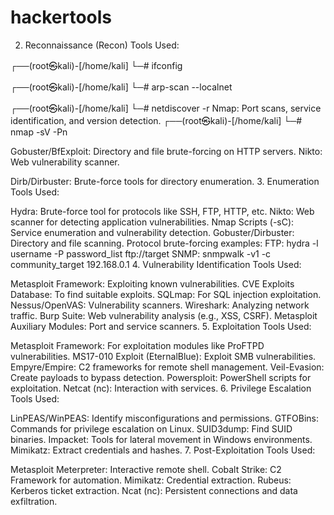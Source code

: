 # hackertools



2. Reconnaissance (Recon)
Tools Used:

┌──(root㉿kali)-[/home/kali]
└─# ifconfig

┌──(root㉿kali)-[/home/kali]
└─# arp-scan --localnet

┌──(root㉿kali)-[/home/kali]
└─# netdiscover -r <target>
Nmap: Port scans, service identification, and version detection.
┌──(root㉿kali)-[/home/kali]
└─# nmap -sV -Pn <target>
    


Gobuster/BfExploit: Directory and file brute-forcing on HTTP servers.
Nikto: Web vulnerability scanner.


Dirb/Dirbuster: Brute-force tools for directory enumeration.
3. Enumeration
Tools Used:

Hydra: Brute-force tool for protocols like SSH, FTP, HTTP, etc.
Nikto: Web scanner for detecting application vulnerabilities.
Nmap Scripts (-sC): Service enumeration and vulnerability detection.
Gobuster/Dirbuster: Directory and file scanning.
Protocol brute-forcing examples:
FTP: hydra -l username -P password_list ftp://target
SNMP: snmpwalk -v1 -c community_target 192.168.0.1
4. Vulnerability Identification
Tools Used:

Metasploit Framework: Exploiting known vulnerabilities.
CVE Exploits Database: To find suitable exploits.
SQLmap: For SQL injection exploitation.
Nessus/OpenVAS: Vulnerability scanners.
Wireshark: Analyzing network traffic.
Burp Suite: Web vulnerability analysis (e.g., XSS, CSRF).
Metasploit Auxiliary Modules: Port and service scanners.
5. Exploitation
Tools Used:

Metasploit Framework: For exploitation modules like ProFTPD vulnerabilities.
MS17-010 Exploit (EternalBlue): Exploit SMB vulnerabilities.
Empyre/Empire: C2 frameworks for remote shell management.
Veil-Evasion: Create payloads to bypass detection.
Powersploit: PowerShell scripts for exploitation.
Netcat (nc): Interaction with services.
6. Privilege Escalation
Tools Used:

LinPEAS/WinPEAS: Identify misconfigurations and permissions.
GTFOBins: Commands for privilege escalation on Linux.
SUID3dump: Find SUID binaries.
Impacket: Tools for lateral movement in Windows environments.
Mimikatz: Extract credentials and hashes.
7. Post-Exploitation
Tools Used:

Metasploit Meterpreter: Interactive remote shell.
Cobalt Strike: C2 Framework for automation.
Mimikatz: Credential extraction.
Rubeus: Kerberos ticket extraction.
Ncat (nc): Persistent connections and data exfiltration.








